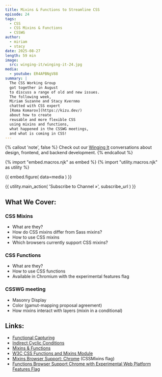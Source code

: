 ```yaml
---
title: Mixins & Functions to Streamline CSS
episode: 24
tags:
  - CSS
  - CSS Mixins & Functions
  - CSSWG
author:
  - miriam
  - stacy
date: 2025-08-27
length: 59 min
image:
  src: winging-it/winging-it-24.jpg
media:
  - youtube: ER4APBNgV88
summary: |
  The CSS Working Group
  got together in August
  to discuss a range of old and new issues.
  The following week,
  Miriam Suzanne and Stacy Kvernmo
  chatted with CSS expert
  [Roma Komarov](https://kizu.dev/)
  about how to create
  reusable and more flexible CSS
  using mixins and functions,
  what happened in the CSSWG meetings,
  and what is coming in CSS!
---
```


{% callout 'note', false %}
Check out our [Winging It](/wingingit/)
conversations about design, frontend,
and backend development.
{% endcallout %}

{% import "embed.macros.njk" as embed %}
{% import "utility.macros.njk" as utility %}

{{ embed.figure(
  data=media
) }}

{{ utility.main_action(
  'Subscribe to Channel »',
  subscribe_url
) }}

## What We Cover:

### CSS Mixins
- What are they?
- How do CSS mixins differ from Sass mixins?
- How to use CSS mixins
- Which browsers currently support CSS mixins?

### CSS Functions
- What are they?
- How to use CSS functions
- Available in Chromium with the experimental features flag

### CSSWG meeting
- Masonry Display
- Color (gamut-mapping proposal agreement)
- How mixins interact with layers (mixin in a conditional)

## Links:

- [Functional Capturing](https://blog.kizu.dev/functional-capturing/)
- [Indirect Cyclic Conditions](https://kizu.dev/indirect-cyclic-conditions/)
- [Mixins & Functions](https://css.oddbird.net/sasslike/mixins-functions/)
- [W3C CSS Functions and Mixins Module](https://www.w3.org/TR/css-mixins-1/)
- [Mixins Browser Support: Chrome](https://www.chromium.org/developers/how-tos/run-chromium-with-flags/) (CSSMixins flag)
- [Functions Browser Support Chrome with Experimental Web Platform Features Flag](https://slides.oddbird.net/mixins/cssday/#slide-30)
